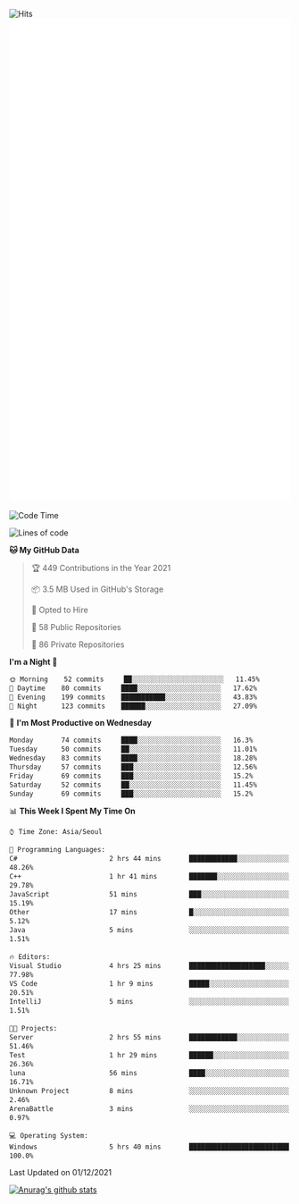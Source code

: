 ![Hits](https://hits.seeyoufarm.com/api/count/incr/badge.svg?url=https%3A%2F%2Fgithub.com%2Fkokose1234&count_bg=%2379C83D&title_bg=%23555555&icon=apple.svg&icon_color=%23E7E7E7&title=hits&edge_flat=false)
<br/>
![Metrics](https://github.com/kokose1234/kokose1234/blob/main/github-metrics.svg)

<!--START_SECTION:waka-->
![Code Time](http://img.shields.io/badge/Code%20Time-329%20hrs%2051%20mins-blue)

![Lines of code](https://img.shields.io/badge/From%20Hello%20World%20I%27ve%20Written-9%20Million%20lines%20of%20code-blue)

**🐱 My GitHub Data** 

> 🏆 449 Contributions in the Year 2021
 > 
> 📦 3.5 MB Used in GitHub's Storage 
 > 
> 💼 Opted to Hire
 > 
> 📜 58 Public Repositories 
 > 
> 🔑 86 Private Repositories  
 > 
**I'm a Night 🦉** 

```text
🌞 Morning    52 commits     ██░░░░░░░░░░░░░░░░░░░░░░░   11.45% 
🌆 Daytime    80 commits     ████░░░░░░░░░░░░░░░░░░░░░   17.62% 
🌃 Evening    199 commits    ███████████░░░░░░░░░░░░░░   43.83% 
🌙 Night      123 commits    ██████░░░░░░░░░░░░░░░░░░░   27.09%

```
📅 **I'm Most Productive on Wednesday** 

```text
Monday       74 commits     ████░░░░░░░░░░░░░░░░░░░░░   16.3% 
Tuesday      50 commits     ██░░░░░░░░░░░░░░░░░░░░░░░   11.01% 
Wednesday    83 commits     ████░░░░░░░░░░░░░░░░░░░░░   18.28% 
Thursday     57 commits     ███░░░░░░░░░░░░░░░░░░░░░░   12.56% 
Friday       69 commits     ███░░░░░░░░░░░░░░░░░░░░░░   15.2% 
Saturday     52 commits     ██░░░░░░░░░░░░░░░░░░░░░░░   11.45% 
Sunday       69 commits     ███░░░░░░░░░░░░░░░░░░░░░░   15.2%

```


📊 **This Week I Spent My Time On** 

```text
⌚︎ Time Zone: Asia/Seoul

💬 Programming Languages: 
C#                       2 hrs 44 mins       ████████████░░░░░░░░░░░░░   48.26% 
C++                      1 hr 41 mins        ███████░░░░░░░░░░░░░░░░░░   29.78% 
JavaScript               51 mins             ███░░░░░░░░░░░░░░░░░░░░░░   15.19% 
Other                    17 mins             █░░░░░░░░░░░░░░░░░░░░░░░░   5.12% 
Java                     5 mins              ░░░░░░░░░░░░░░░░░░░░░░░░░   1.51%

🔥 Editors: 
Visual Studio            4 hrs 25 mins       ███████████████████░░░░░░   77.98% 
VS Code                  1 hr 9 mins         █████░░░░░░░░░░░░░░░░░░░░   20.51% 
IntelliJ                 5 mins              ░░░░░░░░░░░░░░░░░░░░░░░░░   1.51%

🐱‍💻 Projects: 
Server                   2 hrs 55 mins       ████████████░░░░░░░░░░░░░   51.46% 
Test                     1 hr 29 mins        ██████░░░░░░░░░░░░░░░░░░░   26.36% 
luna                     56 mins             ████░░░░░░░░░░░░░░░░░░░░░   16.71% 
Unknown Project          8 mins              ░░░░░░░░░░░░░░░░░░░░░░░░░   2.46% 
ArenaBattle              3 mins              ░░░░░░░░░░░░░░░░░░░░░░░░░   0.97%

💻 Operating System: 
Windows                  5 hrs 40 mins       █████████████████████████   100.0%

```


 Last Updated on 01/12/2021
<!--END_SECTION:waka-->

[![Anurag's github stats](https://github-readme-stats.vercel.app/api?username=kokose1234&theme=dracula)](https://github.com/anuraghazra/github-readme-stats)



	
